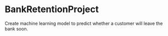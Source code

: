 # BankRetentionProject
Create machine learning model to predict whether a customer will leave the bank soon.
